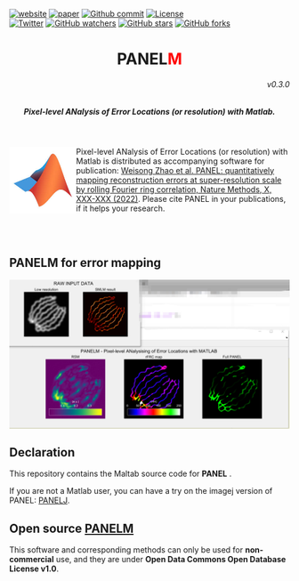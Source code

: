 
[![website](https://img.shields.io/badge/website-up-green.svg)](https://weisongzhao.github.io/PANELM/)
[![paper](https://img.shields.io/badge/paper-nat.%20methods-black.svg)](https://www.nature.com/nmeth/)
[![Github commit](https://img.shields.io/github/last-commit/WeisongZhao/PANELM)](https://github.com/WeisongZhao/PANELM/)
[![License](https://img.shields.io/github/license/WeisongZhao/PANELM)](https://github.com/WeisongZhao/PANELM/blob/master/LICENSE/)<br>
[![Twitter](https://img.shields.io/twitter/follow/weisong_zhao?label=weisong)](https://twitter.com/weisong_zhao/status/1370308101690118146)
[![GitHub watchers](https://img.shields.io/github/watchers/WeisongZhao/PANELM?style=social)](https://github.com/WeisongZhao/PANELM/) 
[![GitHub stars](https://img.shields.io/github/stars/WeisongZhao/PANELM?style=social)](https://github.com/WeisongZhao/PANELM/) 
[![GitHub forks](https://img.shields.io/github/forks/WeisongZhao/PANELM?style=social)](https://github.com/WeisongZhao/PANELM/)

<p>
<h1 align="center">PANEL<font color="red">M</font></h1>
<h6 align="right">v0.3.0</h6>
<h5 align="center">Pixel-level ANalysis of Error Locations (or resolution) with Matlab.</h5>
</p>
<br>
<p>
<img src='./img/MATLAB.jpg' align="left" width=120>
</p>

Pixel-level ANalysis of Error Locations (or resolution) with Matlab is distributed as accompanying software for publication: [Weisong Zhao et al. PANEL: quantitatively mapping reconstruction errors at super-resolution scale by rolling Fourier ring correlation, Nature Methods, X, XXX-XXX (2022)](https://www.nature.com/nmeth/). Please cite PANEL in your publications, if it helps your research.

<br>
<br>

## PANELM for error mapping
<p align='center'>
<img src='./img/PANELM.png' align="center" width=900>
</p>


## Declaration
This repository contains the Maltab source code for <b>PANEL</b> .  

If you are not a Matlab user, you can have a try on the imagej version of PANEL: [PANELJ](https://github.com/WeisongZhao/PANELJ).

## Open source [PANELM](https://github.com/WeisongZhao/PANELM)
This software and corresponding methods can only be used for **non-commercial** use, and they are under **Open Data Commons Open Database License v1.0**.

